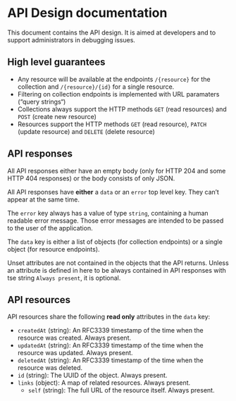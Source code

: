 # API Design documentation

This document contains the API design. It is aimed at developers and to support administrators in debugging issues.

## High level guarantees

- Any resource will be available at the endpoints `/{resource}` for the collection and `/{resource}/{id}` for a single resource.
- Filtering on collection endpoints is implemented with URL paramaters (“query strings“)
- Collections always support the HTTP methods `GET` (read resources) and `POST` (create new resource)
- Resources support the HTTP methods `GET` (read resource), `PATCH` (update resource) and `DELETE` (delete resource)

## API responses

All API responses either have an empty body (only for HTTP 204 and some HTTP 404 responses) or the body consists of only JSON.

All API responses have **either** a `data` or an `error` top level key. They can’t appear at the same time.

The `error` key always has a value of type `string`, containing a human readable error message. Those error messages are intended to be passed to the user of the application.

The `data` key is either a list of objects (for collection endpoints) or a single object (for resource endpoints).

Unset attributes are not contained in the objects that the API returns. Unless an attribute is defined in here to be always contained in API responses with tse string `Always present`, it is optional.

## API resources

API resources share the following **read only** attributes in the `data` key:

- `createdAt` (string): An RFC3339 timestamp of the time when the resource was created. Always present.
- `updatedAt` (string): An RFC3339 timestamp of the time when the resource was updated. Always present.
- `deletedAt` (string): An RFC3339 timestamp of the time when the resource was deleted.
- `id` (string): The UUID of the object. Always present.
- `links` (object): A map of related resources. Always present.
  - `self` (string): The full URL of the resource itself. Always present.
